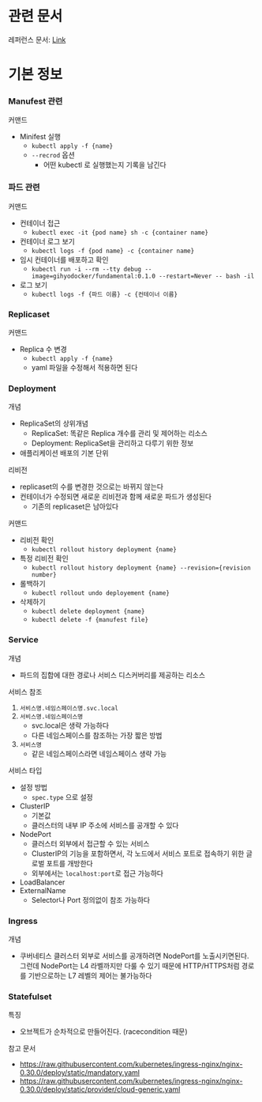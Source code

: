 # 관련 문서
레퍼런스 문서: [Link](https://kubernetes.io/docs/reference/generated/kubernetes-api/v1.18/#containerport-v1-core)


# 기본 정보
### Manufest 관련
커맨드
- Minifest 실행
   - `kubectl apply -f {name}`
   - `--recrod` 옵션
      - 어떤 kubectl 로 실행했는지 기록을 남긴다

### 파드 관련
커맨드 
- 컨테이너 접근
   - `kubectl exec -it {pod name} sh -c {container name}`
- 컨테이너 로그 보기
   - `kubectl logs -f {pod name} -c {container name}`
- 임시 컨테이너를 배포하고 확인
   - `kubectl run -i --rm --tty debug --image=gihyodocker/fundamental:0.1.0 --restart=Never -- bash -il`
- 로그 보기
   - `kubectl logs -f {파드 이름} -c {컨테이너 이름}`


### Replicaset
커맨드
- Replica 수 변경
   - `kubectl apply -f {name}`
   - yaml 파일을 수정해서 적용하면 된다

### Deployment
개념
- ReplicaSet의 상위개념
   - ReplicaSet: 똑같은 Replica 개수를 관리 및 제어하는 리소스
   - Deployment: ReplicaSet을 관리하고 다루기 위한 정보
- 애플리케이션 배포의 기본 단위

리비전
- replicaset의 수를 변경한 것으로는 바뀌지 않는다
- 컨테이너가 수정되면 새로운 리비전과 함께 새로운 파드가 생성된다
   - 기존의 replicaset은 남아있다

커맨드
- 리비전 확인
   - `kubectl rollout history deployment {name}`
- 특정 리비전 확인
   - `kubectl rollout history deployment {name} --revision={revision number}`
- 롤백하기
   - `kubectl rollout undo deployement {name}`
- 삭제하기
   - `kubectl delete deployment {name}`
   - `kubectl delete -f {manufest file}`

### Service
개념
- 파드의 집합에 대한 경로나 서비스 디스커버리를 제공하는 리소스

서비스 참조
1. `서비스명.네임스페이스명.svc.local`
2. `서비스명.네임스페이스명`
   - svc.local은 생략 가능하다
   - 다른 네임스페이스를 참조하는 가장 짧은 방법
3. `서비스명`
   - 같은 네임스페이스라면 네임스페이스 생략 가능

서비스 타입
- 설정 방법
   - `spec.type` 으로 설정
- ClusterIP
   - 기본값
   - 클러스터의 내부 IP 주소에 서비스를 공개할 수 있다
- NodePort
   - 클러스터 외부에서 접근할 수 있는 서비스
   - ClusterIP의 기능을 포함하면서, 각 노드에서 서비스 포트로 접속하기 위한 글로벌 포트를 개방한다
   - 외부에서는 `localhost:port`로 접근 가능하다
- LoadBalancer
- ExternalName
   - Selector나 Port 정의없이 참조 가능하다

### Ingress
개념
- 쿠버네티스 클러스터 외부로 서비스를 공개하려면 NodePort를 노출시키면된다.<br> 그런데 NodePort는 L4 라벨까지만 다룰 수 있기 때문에 HTTP/HTTPS처럼 경로를 기반으로하는 L7 레벨의 제어는 불가능하다

### Statefulset
특징
- 오브젝트가 순차적으로 만들어진다. (racecondition 때문)


참고 문서
- https://raw.githubusercontent.com/kubernetes/ingress-nginx/nginx-0.30.0/deploy/static/mandatory.yaml
- https://raw.githubusercontent.com/kubernetes/ingress-nginx/nginx-0.30.0/deploy/static/provider/cloud-generic.yaml